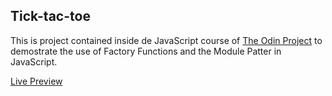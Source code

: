 ## Tick-tac-toe

This is project contained inside de JavaScript course of [The Odin Project](https://www.theodinproject.com/lessons/node-path-javascript-tic-tac-toe) to demostrate the use of Factory Functions and the Module Patter in JavaScript.

[Live Preview](https://pacojf93.github.io/tick-tac-toe/)
